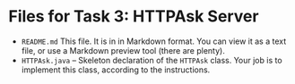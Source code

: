 # Files for Task 3: HTTPAsk Server

- `README.md` This file. It is in in Markdown format. You can view it as a text file, or use a Markdown preview tool (there are plenty). 
- `HTTPAsk.java` – Skeleton declaration of the `HTTPAsk` class. Your job is to implement this class, according to the instructions.

